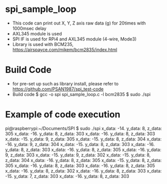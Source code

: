 # spi_sample_loop
- This code can print out X, Y, Z axis raw data (g) for 20times with 1000msec delay 
- AXL345 module is used
- SPI IF is used for RPi4 and AXL345 module (4-wire, Mode3)
- Library is used with BCM235, https://airspayce.com/mikem/bcm2835/index.html

# Build Code
- for pre-set up such as library install, please refer to https://github.com/PSAN1987/spi_test-code
- Build code $ gcc -o spi spi_sample_loop.c -l bcm2835 $ sudo ./spi

# Example of code execution
pi@raspberrypi:~/Documents/SPI $ sudo ./spi
x_data: -14. y_data: 8, z_data: 305
x_data: -16. y_data: 8, z_data: 303
x_data: -16. y_data: 8, z_data: 303
x_data: -15. y_data: 9, z_data: 305
x_data: -15. y_data: 8, z_data: 304
x_data: -16. y_data: 9, z_data: 304
x_data: -15. y_data: 8, z_data: 303
x_data: -16. y_data: 8, z_data: 303
x_data: -16. y_data: 8, z_data: 305
x_data: -16. y_data: 9, z_data: 303
x_data: -15. y_data: 9, z_data: 302
x_data: -15. y_data: 8, z_data: 304
x_data: -16. y_data: 8, z_data: 305
x_data: -15. y_data: 8, z_data: 305
x_data: -16. y_data: 8, z_data: 303
x_data: -16. y_data: 8, z_data: 305
x_data: -16. y_data: 8, z_data: 302
x_data: -16. y_data: 8, z_data: 303
x_data: -15. y_data: 7, z_data: 303
x_data: -16. y_data: 8, z_data: 303
